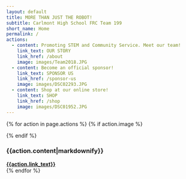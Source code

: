 ```yaml
---
layout: default
title: MORE THAN JUST THE ROBOT!
subtitle: Carlmont High School FRC Team 199
short_name: Home
permalink: /
actions:
  - content: Promoting STEM and Community Service. Meet our team!
    link_text: OUR STORY
    link_href: /about
    image: images/Team2018.JPG
  - content: Become an official sponsor!
    link_text: SPONSOR US
    link_href: /sponsor-us
    image: images/DSC02293.JPG
  - content: Shop at our online store!
    link_text: SHOP
    link_href: /shop
    image: images/DSC01952.JPG
---
```

{% for action in page.actions %}
  {% if action.image %}
<div class="parallax-window" data-parallax="scroll" data-image-src="{{action.image}}" data-position="center center"></div>
  {% endif %}
<!--#redirect-wrap creates a horizontal banner with some text and a button to redirect viewer to another page-->
<div id="redirect-wrap">
	<div id="redirect-text">
		<h3 class="sub-font">
			 {{action.content|markdownify}}
			</h3>
	</div>
	<div id="redirect-btn">
		<a class="wsite-button wsite-button-large" href="{{action.link_href}}">
			<span class="wsite-button-inner"><strong>{{action.link_text}}</strong></span>
		</a>
	</div>
</div>
{% endfor %}
<!--END PAGE CONTENT-->